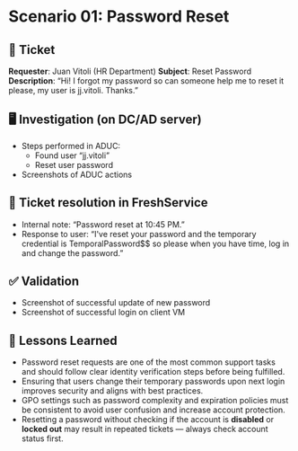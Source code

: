 # Scenario 01: Password Reset

## 🎫 Ticket
**Requester**: Juan Vitoli (HR Department)
**Subject**: Reset Password 
**Description**: “Hi! I forgot my password so can someone help me to reset it please, my user is jj.vitoli. Thanks.”

## 🖥️ Investigation (on DC/AD server)
- Steps performed in ADUC:
  - Found user “jj.vitoli”
  - Reset user password
- Screenshots of ADUC actions

## 🧾 Ticket resolution in FreshService
- Internal note: “Password reset at 10:45 PM.”
- Response to user: “I've reset your password and the temporary credential is TemporalPassword$$ so please when you have time, log in and change the password.”

## ✅ Validation
- Screenshot of successful update of new password
- Screenshot of successful login on client VM

## 📄 Lessons Learned

- Password reset requests are one of the most common support tasks and should follow clear identity verification steps before being fulfilled.
- Ensuring that users change their temporary passwords upon next login improves security and aligns with best practices.
- GPO settings such as password complexity and expiration policies must be consistent to avoid user confusion and increase account protection.
- Resetting a password without checking if the account is **disabled** or **locked out** may result in repeated tickets — always check account status first.
